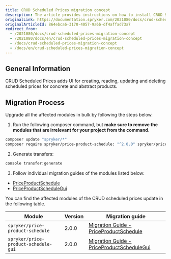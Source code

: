 ```yaml
---
title: CRUD Scheduled Prices migration concept
description: The article provides instructions on how to install CRUD Scheduled Prices on all modules affected in bulk and them individually.
originalLink: https://documentation.spryker.com/2021080/docs/crud-scheduled-prices-migration-concept
originalArticleId: 864ebca6-3170-4057-9a6b-df4affad73a7
redirect_from:
  - /2021080/docs/crud-scheduled-prices-migration-concept
  - /2021080/docs/en/crud-scheduled-prices-migration-concept
  - /docs/crud-scheduled-prices-migration-concept
  - /docs/en/crud-scheduled-prices-migration-concept
---
```


## General Information
CRUD Scheduled Prices adds UI for creating, reading, updating and deleting scheduled prices for concrete and abstract products.

## Migration Process
Upgrade all the affected modules in bulk by following the steps below.

1. Run the following composer command, but **make sure to remove the modules that are irrelevant for your project from the command**.

```bash
composer update "spryker/*"
composer require spryker/price-product-schedule: "^2.0.0" spryker/price-product-schedule-gui: "^2.0.0" --update-with-dependencies
```

2. Generate transfers:

```bash
console transfer:generate
```

3. Follow individual migration guides of the modules listed below:
* [PriceProductSchedule](/docs/scos/dev/migration-and-integration/{{page.version}}/module-migration-guides/migration-guide-priceproductschedule.html#upgrading-from-version-1---to-version-2-0-0)
* [PriceProductScheduleGui](/docs/scos/dev/migration-and-integration/{{page.version}}/module-migration-guides/migration-guide-priceproductschedulegui.html#upgrading-from-version-1---to-version-2-0-0)

You can find the affected modules of the CRUD scheduled prices update in the following table.

| Module | Version | Migration guide |
| --- | --- | --- |
| `spryker/price-product-schedule	` | 	2.0.0 | [Migration Guide - PriceProductSchedule](/docs/scos/dev/migration-and-integration/{{page.version}}/module-migration-guides/migration-guide-priceproductschedule.html#upgrading-from-version-1---to-version-2-0-0) |
| `spryker/price-product-schedule-gui` | 	2.0.0 | [Migration Guide - PriceProductScheduleGui](/docs/scos/dev/migration-and-integration/{{page.version}}/module-migration-guides/migration-guide-priceproductschedulegui.html#upgrading-from-version-1---to-version-2-0-0) |
